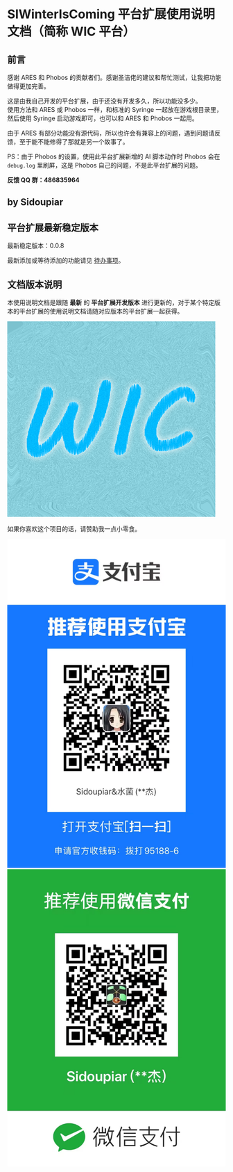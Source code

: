 # SIWinterIsComing 平台扩展使用说明文档（简称 WIC 平台）

## 前言

感谢 ARES 和 Phobos 的贡献者们。感谢圣洁佬的建议和帮忙测试，让我把功能做得更加完善。

这是由我自己开发的平台扩展，由于还没有开发多久，所以功能没多少。  
使用方法和 ARES 或 Phobos 一样，和标准的 Syringe 一起放在游戏根目录里，然后使用 Syringe 启动游戏即可，也可以和 ARES 和 Phobos 一起用。

由于 ARES 有部分功能没有源代码，所以也许会有兼容上的问题，遇到问题请反馈，至于能不能修得了那就是另一个故事了。

PS：由于 Phobos 的设置，使用此平台扩展新增的 AI 脚本动作时 Phobos 会在 `debug.log` 里刷屏，这是 Phobos 自己的问题，不是此平台扩展的问题。

**反馈 QQ 群：486835964**

## by Sidoupiar



## 平台扩展最新稳定版本

最新稳定版本：0.0.8

最新添加或等待添加的功能请见 [待办事项](/待办事项.md#已添加修改完毕的功能)。



## 文档版本说明

本使用说明文档是跟随 **最新** 的 **平台扩展开发版本** 进行更新的，对于某个特定版本的平台扩展的使用说明文档请随对应版本的平台扩展一起获得。

![SIWinterIsComing 平台扩展](/WIC.png)



如果你喜欢这个项目的话，请赞助我一点小零食。

![支付宝](/赞助方式/alipay.png)![微信](/赞助方式/wechat.png)